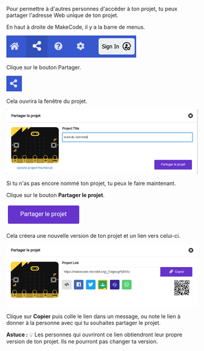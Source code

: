 Pour permettre à d'autres personnes d'accéder à ton projet, tu peux partager l'adresse Web unique de ton projet.

En haut à droite de MakeCode, il y a la barre de menus.

![La barre de menu MakeCode avec le bouton de partage en surbrillance.](images/topmenu.png)

Clique sur le bouton Partager.

![Le bouton Partager.](images/sharebutton.png)

Cela ouvrira la fenêtre du projet.

![La fenêtre Partager le projet avec le bouton Partager le projet affiché.](images/shareprojectwindow.png)

Si tu n'as pas encore nommé ton projet, tu peux le faire maintenant.

Clique sur le bouton **Partager le projet**.

![Le bouton Partager le projet.](images/shareprojectbutton.png)

Cela créera une nouvelle version de ton projet et un lien vers celui-ci.

![La fenêtre Partager le projet avec l'adresse du lien affichée.](images/sharelink.png)

Clique sur **Copier** puis colle le lien dans un message, ou note le lien à donner à la personne avec qui tu souhaites partager le projet.

**Astuce :** 💡 Les personnes qui ouvriront ce lien obtiendront leur propre version de ton projet. Ils ne pourront pas changer ta version.

